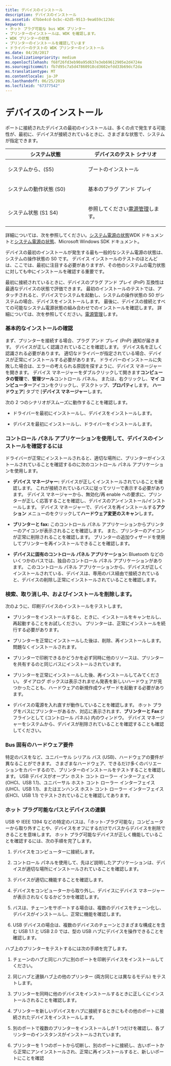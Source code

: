 ```yaml
---
title: デバイスのインストール
description: デバイスのインストール
ms.assetid: 47bbe4cd-bcbc-42d5-9513-9ea659c123dc
keywords:
- ホット プラグ可能な bus WDK プリンター
- プリンターのインストールは、WDK を確認します。
- WDK プリンターの状態
- プリンターのインストールを確認しています
- ドライバーのテストの WDK プリンターのインストール
ms.date: 04/20/2017
ms.localizationpriority: medium
ms.openlocfilehash: f68f26fd3eb90a95d637e3eb69612905e2d4724e
ms.sourcegitcommit: fb7d95c7a5d47860918cd3602efdd33b69dcf2da
ms.translationtype: MT
ms.contentlocale: ja-JP
ms.lasthandoff: 06/25/2019
ms.locfileid: "67377542"
---
```

# <a name="device-installation"></a>デバイスのインストール


ポートに接続されたデバイスの最初のインストールは、多くの点で発生する可能性が、最初に、デバイスが接続されているときに、さまざまな状態で、システムが指定できます。

<table>
<colgroup>
<col width="50%" />
<col width="50%" />
</colgroup>
<thead>
<tr class="header">
<th>システム状態</th>
<th>デバイスのテスト シナリオ</th>
</tr>
</thead>
<tbody>
<tr class="odd">
<td><p>システムから、(S5)</p></td>
<td><p>ブートのインストール</p></td>
</tr>
<tr class="even">
<td><p>システムの動作状態 (S0)</p></td>
<td><p>基本のプラグ アンド プレイ</p></td>
</tr>
<tr class="odd">
<td><p>システム状態 (S1 S4)</p></td>
<td><p>参照してください<a href="power-management.md" data-raw-source="[Power Management](power-management.md)">電源管理</a>します。</p></td>
</tr>
</tbody>
</table>

 

詳細については、次を参照してください。[システム電源の状態](https://docs.microsoft.com/windows-hardware/drivers/kernel/system-power-states)WDK ドキュメントと[システム電源の状態](https://go.microsoft.com/fwlink/p/?linkid=51899)、Microsoft Windows SDK ドキュメント。

デバイスの最初のインストールが発生する最も一般的なシステム電源の状態は、システムの操作状態の S0 です。 デバイス インストールのテストのほとんどは、ここでは、最初に注目する必要がありますが、その他のシステムの電力状態に対しても中にインストールを確認する重要です。

最初に接続されているときに、デバイスのプラグ アンド プレイ (PnP) 互換性は最適なデバイスの状態で評価できます。 最初のインストールのテストでは、アタッチされると、デバイスでシステムを起動し、システムの操作状態の S0 がシステムの場合、デバイスをインストールします。 最後に、デバイスの接続とすべての可能なシステム電源状態の組み合わせでのインストールを確認します。 詳細については、次を参照してください。[電源管理](power-management.md)します。

### <a name="verifying-basic-installation"></a>基本的なインストールの確認

まず、プリンターを接続する場合、プラグ アンド プレイ (PnP) 通知が届きます。 デバイスが正しく認識されていることを確認します。 デバイス名を正しく認識される必要があります。 適切なドライバーが指定されている場合、デバイスが正常にインストールする必要があります。 ドライバーのインストールに失敗した場合は、エラーの考えられる原因を探すように、デバイス マネージャーを開きます。 デバイス マネージャーをダブルクリックして開きます**コンピュータの管理**で、**管理ツール**コントロール パネル。 または、右クリックし、**マイ コンピューター**アイコンをクリックし、デスクトップ、**プロパティ**します。 **ハードウェア**] タブで [**デバイス マネージャー**します。

次の 2 つのシナリオがスムーズに動作することを確認します。

-   ドライバーを最初にインストールし、デバイスをインストールします。

-   デバイスを最初にインストールし、ドライバーをインストールします。

### <a name="using-control-panel-applications-to-confirm-device-installation"></a>コントロール パネル アプリケーションを使用して、デバイスのインストールを確認するには

ドライバーが正常にインストールされると、適切な場所に、プリンターがインストールされていることを確認するのに次のコントロール パネル アプリケーションを使用します。

-   **デバイス マネージャー:** デバイスが正しくインストールされていることを確認します。 これが接続されているバスに従ってツリーで表示する必要があります。 デバイス マネージャーから、無効化/再 enable への要求に、プリンターが正しく応答することを確認し、デバイスのアンインストール/インストールします。 デバイス マネージャーで、デバイスを再インストールする**アクション** メニューのをクリックして**ハードウェア変更のスキャン**します。

-   **プリンターと fax:** このコントロール パネル アプリケーションからプリンターのアイコンが表示されることを確認します。 また、プリンターのアイコンが正常に削除されることを確認します。 プリンターの追加ウィザードを使用してプリンターを再インストールできることを確認します。

-   **デバイスに固有のコントロール パネル アプリケーション:** Bluetooth などのいくつかのバスでは、独自のコントロール パネル アプリケーションがあります。 このコントロール パネル アプリケーションから、デバイスが正しくインストールされている、デバイスは、専用のバス経由で接続されていると、デバイスの削除し正常にインストールされていることを確認します。

### <a name="finding-canceling-and-deleting-installations"></a>検索、取り消し中、およびインストールを削除します。

次のように、印刷デバイスのインストールをテストします。

-   プリンターをインストールすると、ときに、インストールをキャンセルし、再起動することをお試しください。 プリンターは、正常にインストールを続行する必要があります。

-   プリンターを正常にインストールした後は、削除、再インストールします。 問題なくインストールされます。

-   プリンターで印刷できるかどうかを必ず同時に他のリソースは、プリンターを共有するのと同じバスにインストールされています。

-   プリンターを正常にインストールした後、再インストールしてみてください。 ダイアログ ボックスは表示されません発表を新しいハードウェアが見つかったことも、ハードウェアの新規作成ウィザードを起動する必要があります。

-   デバイスの電源を入れ直すが動作していることを確認します。 ホット プラグをバスにプリンターがあるか、対応に表示されます、**プリンターと Fax**オフラインとして (コントロール パネル) 内のウィンドウ。 デバイス マネージャーをシステムから、デバイスが削除されていることを確認することも確認してください。

### <a name="bus-specific-hardware-requirements"></a>Bus 固有のハードウェア要件

特定のバスをなど、ユニバーサル シリアル バス (USB)、ハードウェアの要件が異なることができます。 さまざまなハードウェア、できるだけ多くのバリエーションをカバーするので、プリンターのインストールをテストすることを確認します。 USB デバイスがオープン ホスト コント ローラー インターフェイス (OHCI、USB 1.1)、ユニバーサル ホスト コント ローラー インターフェイス (UHCI、USB 1.1)、またはエンハンス ホスト コント ローラー インターフェイス (EHCI、USB 1.1) でテストされていることを確認してあります。

### <a name="hot-pluggable-buses-and-device-chaining"></a>ホット プラグ可能なバスとデバイスの連鎖

USB や IEEE 1394 などの特定のバスは、「ホット-プラグ可能な」コンピューターから取り外すことや、デバイスをオフにするだけでバスからデバイスを削除できることを意味します。 ホット プラグ可能なデバイスが正しく機能していることを確認するには、次の手順を完了します。

1.  デバイスをコンピューターに接続します。

2.  コントロール パネルを使用して、先ほど説明したアプリケーションは、デバイスが適切な場所にインストールされていることを確認します。

3.  デバイスが適切に機能することを確認します。

4.  デバイスをコンピューターから取り外し、デバイスにデバイス マネージャーが表示されなくなるかどうかを確認します。

5.  バスは、チェーンをサポートする場合は、複数のデバイスをチェーン化し、デバイスがインストールし、正常に機能を確認します。

6.  USB デバイスの場合は、複数のデバイスのチェーンとさまざまな構成とを含む USB 1.1 と USB 2.0 では、型の USB ハブにデバイスを操作できることを確認します。

ハブ上のプリンターをテストするには次の手順を完了します。

1.  チェーンのハブと同じハブに別のポートを印刷デバイスをインストールしてください。

2.  同じハブと連鎖ハブ上の他のプリンター (両方同じとは異なるモデル) をテストします。

3.  プリンターを同時に他のデバイスをインストールするときに正しくにインストールされることを確認します。

4.  プリンターを新しいデバイスをハブに接続するときにもその他のポートに接続されたデバイスをインストールします。

5.  別のポートで複数のプリンターをインストールしが 1 つだけを確認し、各プリンターのインスタンスがインストールされています。

6.  プリンターを 1 つのポートから切断し、別のポートに接続し、古いポートから正常にアンインストールされ、正常に再インストールすると、新しいポートにことを確認

 

 




